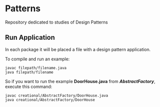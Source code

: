 # Patterns

Repository dedicated to studies of Design Patterns 

## Run Application

In each package it will be placed a file with a design pattern application.

To compile and run an example:

	javac filepath/filename.java
	java filepath/filename 
	


So if you want to run the example **DoorHouse.java** from **_AbstractFactory_**, execute this command:
	
	javac creational/AbstractFactory/DoorHouse.java
	java creational/AbstractFactory/DoorHouse
	
